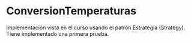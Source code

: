 # ConversionTemperaturas
Implementación vista en el curso usando el patrón Estrategia (Strategy).
Tiene implementado una primera prueba.
